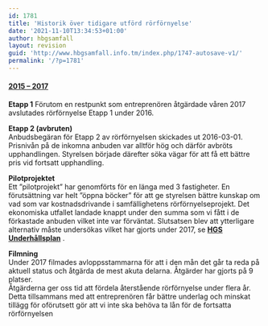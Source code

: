 ```yaml
---
id: 1781
title: 'Historik över tidigare utförd rörförnyelse'
date: '2021-11-10T13:34:53+01:00'
author: hbgsamfall
layout: revision
guid: 'http://www.hbgsamfall.info.tm/index.php/1747-autosave-v1/'
permalink: '/?p=1781'
---
```


#### <u>2015 – 2017</u>

**Etapp 1** Förutom en restpunkt som entreprenören åtgärdade våren 2017 avslutades rörförnyelse Etapp 1 under 2016.

**Etapp 2 (avbruten)**  
Anbudsbegäran för Etapp 2 av rörförnyelsen skickades ut 2016-03-01. Prisnivån på de inkomna anbuden var alltför hög och därför avbröts upphandlingen. Styrelsen började därefter söka vägar för att få ett bättre pris vid fortsatt upphandling.

**Pilotprojektet**  
Ett ”pilotprojekt” har genomförts för en länga med 3 fastigheter. En förutsättning var helt ”öppna böcker” för att ge styrelsen bättre kunskap om vad som var kostnadsdrivande i samfällighetens rörförnyelseprojekt. Det ekonomiska utfallet landade knappt under den summa som vi fått i de förkastade anbuden vilket inte var förväntat. Slutsatsen blev att ytterligare alternativ måste undersökas vilket har gjorts under 2017, se **[HGS](http://www.hbgsamfall.win/index.php/information-2/underhalls-och-fornyelseplan/)[ Und](http://www.hbgsamfall.win/index.php/information-2/underhalls-och-fornyelseplan/)[erhållsplan](http://www.hbgsamfall.win/index.php/information-2/underhalls-och-fornyelseplan/)** .

**Filmning**  
Under 2017 filmades avloppsstammarna för att i den mån det går ta reda på aktuell status och åtgärda de mest akuta delarna. Åtgärder har gjorts på 9 platser.  
Åtgärderna ger oss tid att fördela återstående rörförnyelse under flera år. Detta tillsammans med att entreprenören får bättre underlag och minskat tillägg för oförutsett gör att vi inte ska behöva ta lån för de fortsatta rörförnyelsen